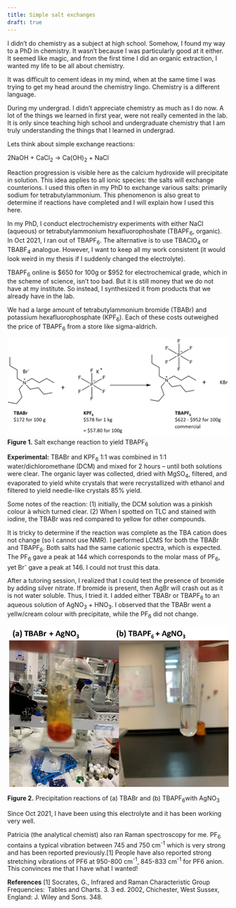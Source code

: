 ```yaml
---
title: Simple salt exchanges
draft: true
---
```


I didn’t do chemistry as a subject at high school. Somehow, I found my way to a PhD in chemistry. It wasn’t because I was particularly good at it either. It seemed like magic, and from the first time I did an organic extraction, I wanted my life to be all about chemistry. 

It was difficult to cement ideas in my mind, when at the same time I was trying to get my head around the chemistry lingo. Chemistry is a different language.

During my undergrad. I didn’t appreciate chemistry as much as I do now. A lot of the things we learned in first year, were not really cemented in the lab. It is only since teaching high school and undergraduate chemistry that I am truly understanding the things that I learned in undergrad.

Lets think about simple exchange reactions:

2NaOH + CaCl<sub>2</sub> → Ca(OH)<sub>2</sub> + NaCl

Reaction progression is visible here as the calcium hydroxide will precipitate in solution. This idea applies to all ionic species: the salts will exchange counterions. I used this often in my PhD to exchange various salts: primarily sodium for tetrabutylammonium. This phenomenon is also great to determine if reactions have completed and I will explain how I used this here.

In my PhD, I conduct electrochemistry experiments with either NaCl (aqueous) or tetrabutylammonium hexafluorophoshate (TBAPF<sub>6</sub>, organic). In Oct 2021, I ran out of TBAPF<sub>6</sub>. The alternative is to use TBAClO<sub>4</sub> or TBABF­<sub>4</sub> analogue. However, I want to keep all my work consistent (it would look weird in my thesis if I suddenly changed the electrolyte). 

TBAPF<sub>6</sub> online is $650 for 100g or $952 for electrochemical grade, which in the scheme of science, isn’t too bad. But it is still money that we do not have at my institute. So instead, I synthesized it from products that we already have in the lab.

We had a large amount of tetrabutylammonium bromide (TBABr) and potassium hexafluorophosphate (KPF<sub>6</sub>). Each of these costs outweighed the price of TBAPF<sub>6</sub> from a store like sigma-aldrich.

![salt exchange reaction](img/saltexch1.png)
**Figure 1.** Salt exchange reaction to yield TBAPF<sub>6</sub>

**Experimental:** TBABr and KPF<sub>6</sub> 1:1 was combined in 1:1 water/dichloromethane (DCM) and mixed for 2 hours – until both solutions were clear. The organic layer was collected, dried with MgSO<sub>4</sub>, filtered, and evaporated to yield white crystals that were recrystallized with ethanol and filtered to yield needle-like crystals 85% yield.

Some notes of the reaction: (1) initially, the DCM solution was a pinkish colour à which turned clear. (2) When I spotted on TLC and stained with iodine, the TBABr was red compared to yellow for other compounds.

It is tricky to determine if the reaction was complete as the TBA cation does not change (so I cannot use NMR). I performed LCMS for both the TBABr and TBAPF<sub>6</sub>. Both salts had the same cationic spectra, which is expected. The PF<sub>6</sub> gave a peak at 144 which corresponds to the molar mass of PF<sub>6</sub>, yet Br<sup>-</sup> gave a peak at 146. I could not trust this data.

After a tutoring session, I realized that I could test the presence of bromide by adding silver nitrate. If bromide is present, then AgBr will crash out as it is not water soluble. Thus, I tried it. I added either TBABr or TBAPF<sub>6</sub> to an aqueous solution of AgNO<sub>3</sub> + HNO<sub>3</sub>. I observed that the TBABr went a yellw/cream colour with precipitate, while the PF<sub>6</sub> did not change.

![precipitation reaction](img/saltexch2.png)

**Figure 2.** Precipitation reactions of (a) TBABr and (b) TBAPF<sub>6</sub>with AgNO<sub>3</sub>

Since Oct 2021, I have been using this electrolyte and it has been working very well.

Patricia (the analytical chemist) also ran Raman spectroscopy for me. PF<sub>6</sub> contains a typical vibration between 745 and 750 cm<sup>-1</sup> which is very strong and has been reported previously.[1] People have also reported strong stretching vibrations of PF6 at 950-800 cm<sup>-1</sup>, 845-833 cm<sup>-1</sup> for PF6 anion. This convinces me that I have what I wanted!

**References**
[1] Socrates, G., Infrared and Raman Characteristic Group Frequencies:  Tables and Charts. 3. 3 ed. 2002, Chichester, West Sussex, England: J. Wiley and Sons. 348.